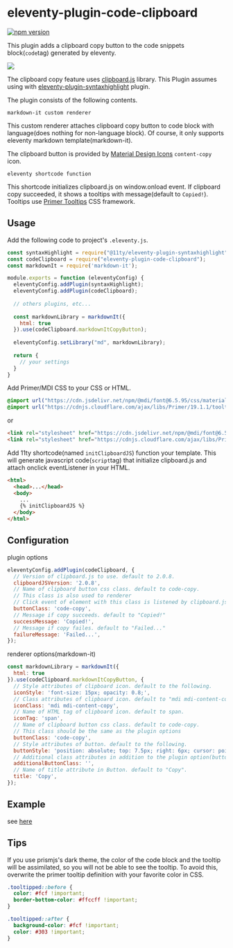 # eleventy-plugin-code-clipboard

[![npm version](https://badge.fury.io/js/eleventy-plugin-code-clipboard.svg)](https://badge.fury.io/js/eleventy-plugin-code-clipboard)

This plugin adds a clipboard copy button to the code snippets block(`code`tag) generated by eleventy.

![](https://i.gyazo.com/06f462e5d16d92f47c9931af9dd68db9.png)

The clipboard copy feature uses [clipboard.js](https://www.npmjs.com/package/clipboard) library.
This Plugin assumes using with [eleventy-plugin-syntaxhighlight](https://github.com/11ty/eleventy-plugin-syntaxhighlight) plugin.

The plugin consists of the following contents.

`markdown-it custom renderer`

This custom renderer attaches clipboard copy button to code block with language(does nothing for non-language block).
Of course, it only supports eleventy markdown template(markdown-it).

The clipboard button is provided by [Material Design Icons](https://materialdesignicons.com/) `content-copy` icon.

`eleventy shortcode function`

This shortcode initializes clipboard.js on window.onload event.
If clipboard copy succeeded, it shows a tooltips with message(default to `Copied!`).
Tooltips use [Primer Tooltips](https://primer.style/css/components/tooltips) CSS framework.

## Usage

Add the following code to project's `.eleventy.js`.

```js
const syntaxHighlight = require("@11ty/eleventy-plugin-syntaxhighlight");
const codeClipboard = require("eleventy-plugin-code-clipboard");
const markdownIt = require('markdown-it');

module.exports = function (eleventyConfig) {
  eleventyConfig.addPlugin(syntaxHighlight);
  eleventyConfig.addPlugin(codeClipboard);
  
  // others plugins, etc...
  
  const markdownLibrary = markdownIt({
    html: true
  }).use(codeClipboard.markdownItCopyButton);
  
  eleventyConfig.setLibrary("md", markdownLibrary);
  
  return {
    // your settings
  }
}
```

Add Primer/MDI CSS to your CSS or HTML.

```css
@import url("https://cdn.jsdelivr.net/npm/@mdi/font@6.5.95/css/materialdesignicons.min.css");
@import url("https://cdnjs.cloudflare.com/ajax/libs/Primer/19.1.1/tooltips.min.css");
```

or

```html
<link rel="stylesheet" href="https://cdn.jsdelivr.net/npm/@mdi/font@6.5.95/css/materialdesignicons.min.css" crossorigin="anonymous" referrerpolicy="no-referrer" />
<link rel="stylesheet" href="https://cdnjs.cloudflare.com/ajax/libs/Primer/19.1.1/tooltips.min.css" crossorigin="anonymous" referrerpolicy="no-referrer" />
```

Add 11ty shortcode(named `initClipboardJS`) function your template. This will generate javascript code(`script`tag) that initialize clipboard.js and attach onclick eventListener in your HTML.

```html
<html>
  <head>...</head>
  <body>
    ...
    {% initClipboardJS %}
  </body>
</html>
```

## Configuration

plugin options

```js
eleventyConfig.addPlugin(codeClipboard, {
  // Version of clipboard.js to use. default to 2.0.8.
  clipboardJSVersion: '2.0.8',
  // Name of clipboard button css class. default to code-copy.
  // This class is also used to renderer
  // Click event of element with this class is listened by clipboard.js.
  buttonClass: 'code-copy',
  // Message if copy succeeds. default to "Copied!"
  successMessage: 'Copied!',
  // Message if copy failes. default to "Failed..."
  failureMessage: 'Failed...',
});
```

renderer options(markdown-it)

```js
const markdownLibrary = markdownIt({
  html: true
}).use(codeClipboard.markdownItCopyButton, {
  // Style attributes of clipboard icon. default to the following.
  iconStyle: 'font-size: 15px; opacity: 0.8;',
  // Class attributes of clipboard icon. default to "mdi mdi-content-copy".
  iconClass: 'mdi mdi-content-copy',
  // Name of HTML tag of clipboard icon. default to span.
  iconTag: 'span',
  // Name of clipboard button css class. default to code-copy.
  // This class should be the same as the plugin options
  buttonClass: 'code-copy',
  // Style attributes of button. default to the following.
  buttonStyle: 'position: absolute; top: 7.5px; right: 6px; cursor: pointer; outline: none; opacity: 0.8;',
  // Additional class attributes in addition to the plugin option(buttonClass). default to empty.
  additionalButtonClass: '',
  // Name of title attribute in Button. default to "Copy".
  title: 'Copy',
});
```

## Example

see [here](https://github.com/mamezou-tech/eleventy-plugin-code-clipboard/tree/main/example)

## Tips

If you use prismjs's dark theme, the color of the code block and the tooltip will be assimilated, so you will not be able to see the tooltip.
To avoid this, overwrite the primer tooltip definition with your favorite color in CSS.

```css
.tooltipped::before {
  color: #fcf !important;
  border-bottom-color: #ffccff !important;
}

.tooltipped::after {
  background-color: #fcf !important;
  color: #303 !important;
}
```
